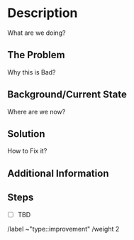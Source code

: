 <!-- Title suggestion: [Improvement] Name of improvement -->
<!-- Improvement issues are internal initiatives meant to improve code quality, tests, infrastructure or process -->

# Description

What are we doing?

## The Problem

Why this is Bad?

## Background/Current State

Where are we now?

## Solution

How to Fix it?

## Additional Information

## Steps

- [ ] TBD



/label ~"type::improvement"
/weight 2
<!-- A note on weights
0 is trivial. Does not involve code
1 is a button, documentation corrections, a quick fix
2 is a simple well known task
3 is for a somewhat simple task
5 is for a complicated story that requires a number of moving parts
8 is for a significant amount of work but should with perhaps some unknowns or external dependencies
Anything higher than 8 should be broken up into smaller more distinct stories.
-->
